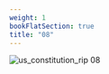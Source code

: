 ```yaml
---
weight: 1
bookFlatSection: true
title: "08"
---
```


![us_constitution_rip 08 ](../../jpg/scan0044_08.jpg)

